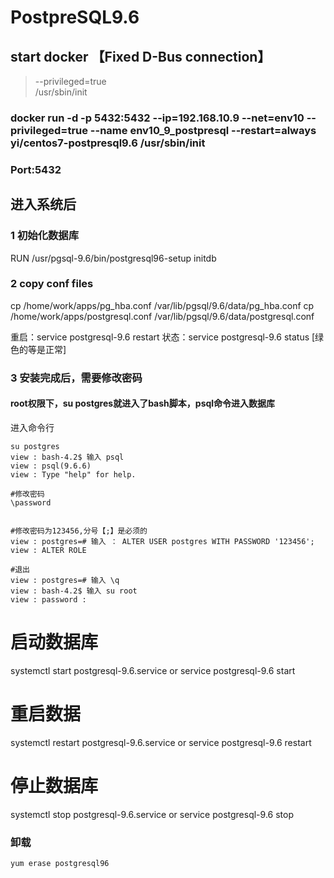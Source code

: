 # PostpreSQL9.6

## start docker 【Fixed D-Bus connection】
> --privileged=true\
> /usr/sbin/init


### docker run -d -p 5432:5432 --ip=192.168.10.9 --net=env10 --privileged=true --name env10_9_postpresql --restart=always yi/centos7-postpresql9.6 /usr/sbin/init

### Port:5432

## 进入系统后

### 1 初始化数据库
RUN /usr/pgsql-9.6/bin/postgresql96-setup initdb

### 2 copy conf files

cp /home/work/apps/pg_hba.conf /var/lib/pgsql/9.6/data/pg_hba.conf
cp /home/work/apps/postgresql.conf /var/lib/pgsql/9.6/data/postgresql.conf

重启：service postgresql-9.6 restart
状态：service postgresql-9.6 status  [绿色的等是正常]




### 3 安装完成后，需要修改密码
#### root权限下，su postgres就进入了bash脚本，psql命令进入数据库
进入命令行
~~~
su postgres
view : bash-4.2$ 输入 psql
view : psql(9.6.6)
view : Type "help" for help.

#修改密码
\password 
 

#修改密码为123456,分号【;】是必须的
view : postgres=# 输入 ： ALTER USER postgres WITH PASSWORD '123456';
view : ALTER ROLE

#退出
view : postgres=# 输入 \q
view : bash-4.2$ 输入 su root
view : password : 
~~~

# 启动数据库
 systemctl start postgresql-9.6.service or service postgresql-9.6 start
# 重启数据
systemctl restart postgresql-9.6.service or service postgresql-9.6 restart
# 停止数据库
systemctl stop postgresql-9.6.service or service postgresql-9.6 stop

### 卸载
~~~
yum erase postgresql96
~~~